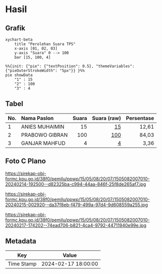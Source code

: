 # Hasil

## Grafik

```mermaid
xychart-beta
    title "Perolehan Suara TPS"
    x-axis [01, 02, 03]
    y-axis "Suara" 0 --> 100
    bar [15, 100, 4]
```

```mermaid
%%{init: {"pie": {"textPosition": 0.5}, "themeVariables": {"pieOuterStrokeWidth": "5px"}} }%%
pie showData
    "1" : 15
    "2" : 100
    "3" : 4
```

## Tabel

| No. | Nama Paslon    | Suara | Suara (raw) | Persentase |
|:--- |:-------------- | -----:| -----------:| ----------:|
| 1   | ANIES MUHAIMIN | 15    | [15][p-1]   | 12,61      |
| 2   | PRABOWO GIBRAN | 100   | [100][p-2]  | 84,03      |
| 3   | GANJAR MAHFUD  | 4     | [4][p-3]    | 3,36       |


[p-1]: https://github.com/gigit-pemilu/pemilu-2024-15-jambi/blob/main/pilpres/hitung-suara/sub/15-jambi/sub/05--muaro-jambi/sub/08-sungai-gelam/sub/2007-sungai-gelam/sub/010-tps/sub/paslon-1.txt
[p-2]: https://github.com/gigit-pemilu/pemilu-2024-15-jambi/blob/main/pilpres/hitung-suara/sub/15-jambi/sub/05--muaro-jambi/sub/08-sungai-gelam/sub/2007-sungai-gelam/sub/010-tps/sub/paslon-2.txt
[p-3]: https://github.com/gigit-pemilu/pemilu-2024-15-jambi/blob/main/pilpres/hitung-suara/sub/15-jambi/sub/05--muaro-jambi/sub/08-sungai-gelam/sub/2007-sungai-gelam/sub/010-tps/sub/paslon-3.txt

## Foto C Plano

https://sirekap-obj-formc.kpu.go.id/38f0/pemilu/ppwp/15/05/08/20/07/1505082007010-20240214-192500--d82325ba-c994-44aa-846f-25f8de265af7.jpg

https://sirekap-obj-formc.kpu.go.id/38f0/pemilu/ppwp/15/05/08/20/07/1505082007010-20240215-002920--da37f8eb-f479-499a-97d4-9d608559a255.jpg

https://sirekap-obj-formc.kpu.go.id/38f0/pemilu/ppwp/15/05/08/20/07/1505082007010-20240217-174202--74ead706-b821-4ca4-9792-44711940e99e.jpg


## Metadata

| Key        | Value               |
| ---------- | ------------------- |
| Time Stamp | 2024-02-17 18:00:00 |



